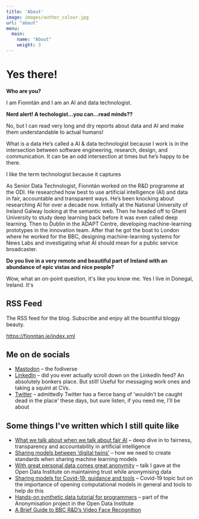```yaml
---
title: 'About'
image: images/author_colour.jpg
url: "about"
menu:
  main:
    name: "About"
    weight: 3
---
```


# Yes there!

**Who are you?**

I am Fionntán and I am an AI and data technologist.

**Nerd alert! A techologist...you can...read minds??**

No, but I can read very long and dry reports about data and AI and make them understandable to actual humans!

What is a data 
He’s called a AI & data technologist because I work is in the intersection between software engineering, research, design, and communication. It can be an odd intersection at times but he’s happy to be there.

I like the term technologist because it captures 

As Senior Data Technologist, Fionntán worked on the R&D programme at the ODI. He researched how best to use artificial intelligence (AI) and data in fair, accountable and transparent ways.
He’s been knocking about researching AI for over a decade now. Initially at the National University of Ireland Galway looking at the semantic web. Then he headed off to Ghent University to study deep learning back before it was even called deep learning. Then to Dublin in the ADAPT Centre, developing machine-learning prototypes in the innovation team. After that he got the boat to London where he worked for the BBC, designing machine-learning systems for News Labs and investigating what AI should mean for a public service broadcaster.

**Do you live in a very remote and beautiful part of Ireland with an abundance of epic vistas and nice people?**

Wow, what an on-point question, it's like you know me. Yes I live in Donegal, Ireland. It's 



## RSS Feed

The RSS feed for the blog. Subscribe and enjoy all the bountiful bloggy beauty.

<a href="https://fionntan.ie/index.xml" target="_blank">https://fionntan.ie/index.xml</a>


## Me on de socials

- [Mastodon](https://mastodon.ie/@fionntan) – the fodiverse
- [LinkedIn](https://www.linkedin.com/in/fionnt%C3%A1n-o-donnell-93b3099b/) – did you ever actually scroll down on the LinkedIn feed? An absolutely bonkers place. But still! Useful for messaging work ones and taking a squint at CVs.
- [Twitter](https://twitter.com/fionntan) – admittedly Twitter has a fierce bang of 'wouldn't be caught dead in the place' these days, but sure listen, if you need me, I'll be about

## Some things I've written which I still quite like

- [What we talk about when we talk about fair AI](https://medium.com/bbc-news-labs/what-we-talk-about-when-we-talk-about-fair-ai-8c72204f0798) – deep dive in to fairness, transparency and accountability in artificial intelligence
- [Sharing models between ‘digital twins’](https://theodi.org/article/sharing-models-between-digital-twins/) – how we need to create standards when sharing machine learning models
- [With great personal data comes great anonymity](https://youtu.be/dTlVo8Xim-4) – talk I gave at the Open Data Institute on maintaining trust while anonymising data
- [Sharing models for Covid-19: guidance and tools](https://theodi.org/article/sharing-models-for-covid-19-guidance-and-tools/) – Covid-19 topic but on the importance of opening computational models in general and tools to help do this
- [Hands-on synthetic data tutorial for programmers](https://github.com/theodi/synthetic-data-tutorial) – part of the Anonymisation project in the Open Data Institute
- [A Brief Guide to BBC R&D’s Video Face Recognition](https://medium.com/bbc-news-labs/a-brief-guide-to-bbc-r-ds-video-face-recognition-27f6253c0dc8)


